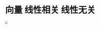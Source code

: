 #  向量 线性相关 线性无关

<img src="https://cvp.oss-cn-shanghai.aliyuncs.com/picgo/202403080942788.png" style="zoom:50%;" />
